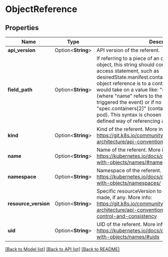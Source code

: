 # ObjectReference

## Properties

Name | Type | Description | Notes
------------ | ------------- | ------------- | -------------
**api_version** | Option<**String**> | API version of the referent. | [optional]
**field_path** | Option<**String**> | If referring to a piece of an object instead of an entire object, this string should contain a valid JSON/Go field access statement, such as desiredState.manifest.containers[2]. For example, if the object reference is to a container within a pod, this would take on a value like: \"spec.containers{name}\" (where \"name\" refers to the name of the container that triggered the event) or if no container name is specified \"spec.containers[2]\" (container with index 2 in this pod). This syntax is chosen only to have some well-defined way of referencing a part of an object. | [optional]
**kind** | Option<**String**> | Kind of the referent. More info: https://git.k8s.io/community/contributors/devel/sig-architecture/api-conventions.md#types-kinds | [optional]
**name** | Option<**String**> | Name of the referent. More info: https://kubernetes.io/docs/concepts/overview/working-with-objects/names/#names | [optional]
**namespace** | Option<**String**> | Namespace of the referent. More info: https://kubernetes.io/docs/concepts/overview/working-with-objects/namespaces/ | [optional]
**resource_version** | Option<**String**> | Specific resourceVersion to which this reference is made, if any. More info: https://git.k8s.io/community/contributors/devel/sig-architecture/api-conventions.md#concurrency-control-and-consistency | [optional]
**uid** | Option<**String**> | UID of the referent. More info: https://kubernetes.io/docs/concepts/overview/working-with-objects/names/#uids | [optional]

[[Back to Model list]](../README.md#documentation-for-models) [[Back to API list]](../README.md#documentation-for-api-endpoints) [[Back to README]](../README.md)


